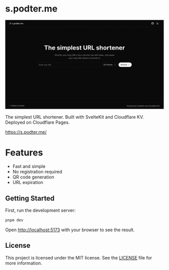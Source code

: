 # s.podter.me

![s.podter.me - The simplest URL shortener](docs/s_podter_me.png)

The simplest URL shortener. Built with SvelteKit and Cloudflare KV. Deployed on Cloudflare Pages.

https://s.podter.me/

# Features

- Fast and simple
- No registration required
- QR code generation
- URL expiration

## Getting Started

First, run the development server:

```bash
pnpm dev
```

Open [http://localhost:5173](http://localhost:5173) with your browser to see the result.

## License

This project is licensed under the MIT license. See the [LICENSE](LICENSE) file for more information.
